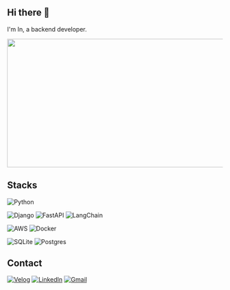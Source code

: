 ## Hi there 👋

I'm In, a backend developer.

<a href="https://github.com/devxb/gitanimals">
<img
  src="https://render.gitanimals.org/farms/iiiiin"
  width="600"
  height="300"
/>
</a>

## Stacks

![Python](https://img.shields.io/badge/python-3670A0?style=for-the-badge&logo=python&logoColor=ffdd54)

![Django](https://img.shields.io/badge/django-%23092E20.svg?style=for-the-badge&logo=django&logoColor=white)
![FastAPI](https://img.shields.io/badge/FastAPI-005571?style=for-the-badge&logo=fastapi)
![LangChain](https://img.shields.io/badge/langchain-1C3C3C?style=for-the-badge&logo=langchain&logoColor=white)

![AWS](https://img.shields.io/badge/AWS-232F3E?style=for-the-badge&logo=amazonwebservices&logoColor=white)
![Docker](https://img.shields.io/badge/docker-%230db7ed.svg?style=for-the-badge&logo=docker&logoColor=white)

![SQLite](https://img.shields.io/badge/sqlite-%2307405e.svg?style=for-the-badge&logo=sqlite&logoColor=white)
![Postgres](https://img.shields.io/badge/postgresql-%23316192.svg?style=for-the-badge&logo=postgresql&logoColor=white)

## Contact
[![Velog](https://img.shields.io/badge/Velog-20C997?style=for-the-badge&logo=velog&logoColor=white)](https://velog.io/@iiiiin)
[![LinkedIn](https://img.shields.io/badge/linkedin-%230077B5.svg?style=for-the-badge&logo=linkedin&logoColor=white)](https://www.linkedin.com/in/in-kwon-16258b203/)
[![Gmail](https://img.shields.io/badge/Gmail-D14836?style=for-the-badge&logo=gmail&logoColor=white)](mailto:in24041210@gmail.com)
